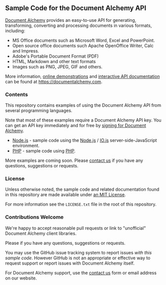 ## Sample Code for the Document Alchemy API

[Document Alchemy](https://documentalchemy.com) provides an easy-to-use API for
generating, transforming, converting and processing documents in various
formats, including:

 - MS Office documents such as Microsoft Word, Excel and PowerPoint.
 - Open source office documents such Apache OpenOffice Writer, Calc and Impress.
 - Adobe's Portable Document Format (PDF)
 - HTML, Markdown and other text formats
 - Images such as PNG, JPEG, GIF and others.

More information, [online demonstrations](https://documentalchemy.com/demo) and
[interactive API documentation](https://documentalchemy.com/api-doc#!/DocumentAlchemy)
can be found at <https://documentalchemy.com>.

### Contents

This repository contains examples of using the Document Alchemy API from several
programming languages.

Note that most of these examples require a Document Alchemy API key.  You can get
an API key immediately and for free by
[signing for Document Alchemy](https://documentalchemy.com/pricing?c=gheg).

 * [Node.js](./nodejs) - sample code using the [Node.js](https://nodejs.org/en/) / [IO.js](https://iojs.org/) server-side-JavaScript environment.
 * [PHP](./php) - sample code using [PHP](http://php.net/).


More examples are coming soon. Please [contact us](https://documentalchemy.com/contact-us) if you have any questions, suggestions or requests.

### License

Unless otherwise noted, the sample code and related documentation found in this
repository are made available under
[an MIT License](https://opensource.org/licenses/MIT).

For more information see the `LICENSE.txt` file in the root of this repository.

### Contributions Welcome

We're happy to accept reasonable pull requests or link to "unofficial" Document Alchemy client libraries.

Please  if you have any questions, suggestions or requests.

You may use the GitHub issue tracking system to report issues *with this sample code*. However GitHub is not an appropriate or effective way to request support or report issues with Document Alchemy itself.

For Document Alchemy support, use the [contact us](https://documentalchemy.com/contact-us) form or email address on our website.
